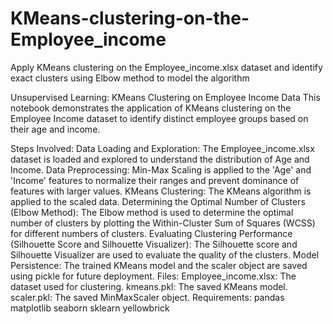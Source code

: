 # KMeans-clustering-on-the-Employee_income
Apply KMeans clustering on the Employee_income.xlsx dataset and identify exact clusters using Elbow method to model the algorithm

Unsupervised Learning: KMeans Clustering on Employee Income Data
This notebook demonstrates the application of KMeans clustering on the Employee Income dataset to identify distinct employee groups based on their age and income.

Steps Involved:
Data Loading and Exploration: The Employee_income.xlsx dataset is loaded and explored to understand the distribution of Age and Income.
Data Preprocessing: Min-Max Scaling is applied to the 'Age' and 'Income' features to normalize their ranges and prevent dominance of features with larger values.
KMeans Clustering: The KMeans algorithm is applied to the scaled data.
Determining the Optimal Number of Clusters (Elbow Method): The Elbow method is used to determine the optimal number of clusters by plotting the Within-Cluster Sum of Squares (WCSS) for different numbers of clusters.
Evaluating Clustering Performance (Silhouette Score and Silhouette Visualizer): The Silhouette score and Silhouette Visualizer are used to evaluate the quality of the clusters.
Model Persistence: The trained KMeans model and the scaler object are saved using pickle for future deployment.
Files:
Employee_income.xlsx: The dataset used for clustering.
kmeans.pkl: The saved KMeans model.
scaler.pkl: The saved MinMaxScaler object.
Requirements:
pandas
matplotlib
seaborn
sklearn
yellowbrick
